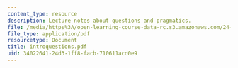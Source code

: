 ```yaml
---
content_type: resource
description: Lecture notes about questions and pragmatics.
file: /media/https%3A/open-learning-course-data-rc.s3.amazonaws.com/24-954-pragmatics-in-linguistic-theory-fall-2006/3402264124d31ff8facb710611acd0e9_introquestions.pdf
file_type: application/pdf
resourcetype: Document
title: introquestions.pdf
uid: 34022641-24d3-1ff8-facb-710611acd0e9
---
```


